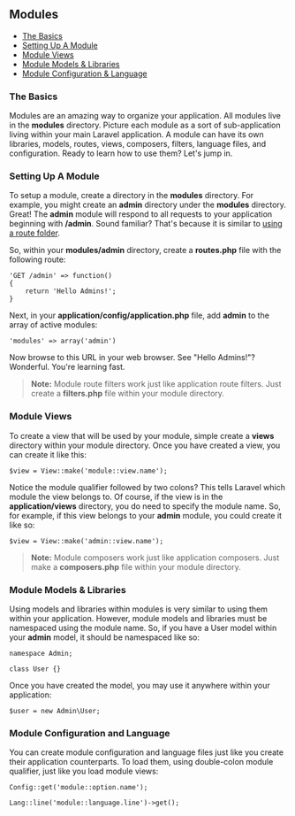 ## Modules

- [The Basics](#basics)
- [Setting Up A Module](#setup)
- [Module Views](#views)
- [Module Models & Libraries](#libraries)
- [Module Configuration & Language](#config)

<a name="basics"></a>
### The Basics

Modules are an amazing way to organize your application. All modules live in the **modules** directory. Picture each module as a sort of sub-application living within your main Laravel application. A module can have its own libraries, models, routes, views, composers, filters, language files, and configuration. Ready to learn how to use them? Let's jump in.

<a name="setup"></a>
### Setting Up A Module

To setup a module, create a directory in the **modules** directory. For example, you might create an **admin** directory under the **modules** directory. Great! The **admin** module will respond to all requests to your application beginning with **/admin**. Sound familiar? That's because it is similar to [using a route folder](/docs/start/routes#organize).

So, within your **modules/admin** directory, create a **routes.php** file with the following route:

	'GET /admin' => function()
	{
		return 'Hello Admins!';
	}

Next, in your **application/config/application.php** file, add **admin** to the array of active modules:

	'modules' => array('admin')

Now browse to this URL in your web browser. See "Hello Admins!"? Wonderful. You're learning fast.

> **Note:** Module route filters work just like application route filters. Just create a **filters.php** file within your module directory.

<a name="views"></a>
### Module Views

To create a view that will be used by your module, simple create a **views** directory within your module directory. Once you have created a view, you can create it like this:

	$view = View::make('module::view.name');

Notice the module qualifier followed by two colons? This tells Laravel which module the view belongs to. Of course, if the view is in the **application/views** directory, you do need to specify the module name. So, for example, if this view belongs to your **admin** module, you could create it like so:

	$view = View::make('admin::view.name');

> **Note:** Module composers work just like application composers. Just make a **composers.php** file within your module directory.

<a name="libraries"></a>
### Module Models & Libraries

Using models and libraries within modules is very similar to using them within your application. However, module models and libraries must be namespaced using the module name. So, if you have a User model within your **admin** model, it should be namespaced like so:

	namespace Admin;

	class User {}

Once you have created the model, you may use it anywhere within your application:

	$user = new Admin\User;

<a name="config"></a>
### Module Configuration and Language

You can create module configuration and language files just like you create their application counterparts. To load them, using double-colon module qualifier, just like you load module views:

	Config::get('module::option.name');

	Lang::line('module::language.line')->get();